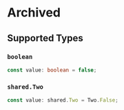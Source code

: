 # Archived


## Supported Types

### `boolean`

```typescript
const value: boolean = false;
```

### `shared.Two`

```typescript
const value: shared.Two = Two.False;
```

